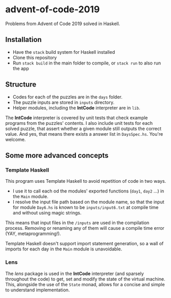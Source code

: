 # advent-of-code-2019

Problems from Advent of Code 2019 solved in Haskell.

## Installation

* Have the `stack` build system for Haskell installed
* Clone this repository
* Run `stack build` in the main folder to compile, or `stack run` to also run the app

## Structure

* Codes for each of the puzzles are in the `days` folder.
* The puzzle inputs are stored in `inputs` directory.
* Helper modules, including the **IntCode** interpreter are in `lib`.

The **IntCode** interpreter is covered by unit tests that check example programs from the puzzles' contents.
I also include unit tests for each solved puzzle, that assert whether a given module still outputs the correct value.
And yes, that means there exists a answer list in `DaysSpec.hs`. You're welcome.

## Some more advanced concepts

### Template Haskell

This program uses Template Haskell to avoid repetition of code in two ways.
* I use it to call each od the modules' exported functions (`day1`, `day2` ...) in the `Main` module.
* I resolve the input file path based on the module name, so that the input for module `Day6.hs` is known to be `inputs/input6.txt` at compile time and without using magic strings.

This means that input files in the `/inputs` are used in the compilation process. Removing or renaming any of them will cause a compile time error (YAY, metaprogramming!).

Template Haskell doesn't support import statement generation, so a wall of imports for each day in the `Main` module is unavoidable.

### Lens

The *lens* package is used in the **IntCode** interpreter (and sparsely throughout the code) to get, set and modify the state of the virtual machine. This, alongside the use of the `State` monad, allows for a concise and simple to understand implementation.